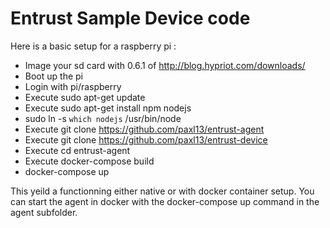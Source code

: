 # Entrust Sample Device code

Here is a basic setup for a raspberry pi :

- Image your sd card with 0.6.1 of http://blog.hypriot.com/downloads/
- Boot up the pi
- Login with pi/raspberry
- Execute sudo apt-get update
- Execute sudo apt-get install npm nodejs
- sudo ln -s `which nodejs` /usr/bin/node
- Execute git clone https://github.com/paxl13/entrust-agent
- Execute git clone https://github.com/paxl13/entrust-device
- Execute cd entrust-agent
- Execute docker-compose build
- docker-compose up

This yeild a functionning either native or with docker container setup.
You can start the agent in docker with the docker-compose up command in the
agent subfolder.


